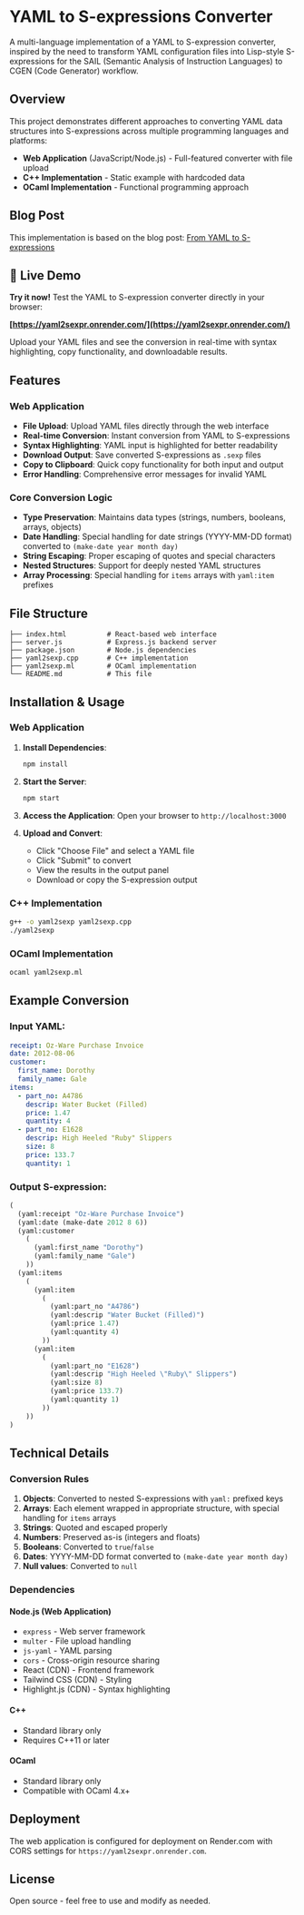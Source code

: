 # YAML to S-expressions Converter

A multi-language implementation of a YAML to S-expression converter, inspired by the need to transform YAML configuration files into Lisp-style S-expressions for the SAIL (Semantic Analysis of Instruction Languages) to CGEN (Code Generator) workflow.

## Overview

This project demonstrates different approaches to converting YAML data structures into S-expressions across multiple programming languages and platforms:

- **Web Application** (JavaScript/Node.js) - Full-featured converter with file upload
- **C++ Implementation** - Static example with hardcoded data
- **OCaml Implementation** - Functional programming approach

## Blog Post

This implementation is based on the blog post: [From YAML to S-expressions](https://decamuse.hashnode.dev/from-yaml-to-s-expressions)

## 🚀 Live Demo

**Try it now!** Test the YAML to S-expression converter directly in your browser:

**[https://yaml2sexpr.onrender.com/](https://yaml2sexpr.onrender.com/)**

Upload your YAML files and see the conversion in real-time with syntax highlighting, copy functionality, and downloadable results.

## Features

### Web Application

- **File Upload**: Upload YAML files directly through the web interface
- **Real-time Conversion**: Instant conversion from YAML to S-expressions
- **Syntax Highlighting**: YAML input is highlighted for better readability
- **Download Output**: Save converted S-expressions as `.sexp` files
- **Copy to Clipboard**: Quick copy functionality for both input and output
- **Error Handling**: Comprehensive error messages for invalid YAML

### Core Conversion Logic

- **Type Preservation**: Maintains data types (strings, numbers, booleans, arrays, objects)
- **Date Handling**: Special handling for date strings (YYYY-MM-DD format) converted to `(make-date year month day)`
- **String Escaping**: Proper escaping of quotes and special characters
- **Nested Structures**: Support for deeply nested YAML structures
- **Array Processing**: Special handling for `items` arrays with `yaml:item` prefixes

## File Structure

```
├── index.html          # React-based web interface
├── server.js           # Express.js backend server
├── package.json        # Node.js dependencies
├── yaml2sexp.cpp       # C++ implementation
├── yaml2sexp.ml        # OCaml implementation
└── README.md           # This file
```

## Installation & Usage

### Web Application

1. **Install Dependencies**:

   ```bash
   npm install
   ```

2. **Start the Server**:

   ```bash
   npm start
   ```

3. **Access the Application**:
   Open your browser to `http://localhost:3000`

4. **Upload and Convert**:
   - Click "Choose File" and select a YAML file
   - Click "Submit" to convert
   - View the results in the output panel
   - Download or copy the S-expression output

### C++ Implementation

```bash
g++ -o yaml2sexp yaml2sexp.cpp
./yaml2sexp
```

### OCaml Implementation

```bash
ocaml yaml2sexp.ml
```

## Example Conversion

### Input YAML:

```yaml
receipt: Oz-Ware Purchase Invoice
date: 2012-08-06
customer:
  first_name: Dorothy
  family_name: Gale
items:
  - part_no: A4786
    descrip: Water Bucket (Filled)
    price: 1.47
    quantity: 4
  - part_no: E1628
    descrip: High Heeled "Ruby" Slippers
    size: 8
    price: 133.7
    quantity: 1
```

### Output S-expression:

```lisp
(
  (yaml:receipt "Oz-Ware Purchase Invoice")
  (yaml:date (make-date 2012 8 6))
  (yaml:customer
    (
      (yaml:first_name "Dorothy")
      (yaml:family_name "Gale")
    ))
  (yaml:items
    (
      (yaml:item
        (
          (yaml:part_no "A4786")
          (yaml:descrip "Water Bucket (Filled)")
          (yaml:price 1.47)
          (yaml:quantity 4)
        ))
      (yaml:item
        (
          (yaml:part_no "E1628")
          (yaml:descrip "High Heeled \"Ruby\" Slippers")
          (yaml:size 8)
          (yaml:price 133.7)
          (yaml:quantity 1)
        ))
    ))
)
```

## Technical Details

### Conversion Rules

1. **Objects**: Converted to nested S-expressions with `yaml:` prefixed keys
2. **Arrays**: Each element wrapped in appropriate structure, with special handling for `items` arrays
3. **Strings**: Quoted and escaped properly
4. **Numbers**: Preserved as-is (integers and floats)
5. **Booleans**: Converted to `true`/`false`
6. **Dates**: YYYY-MM-DD format converted to `(make-date year month day)`
7. **Null values**: Converted to `null`

### Dependencies

#### Node.js (Web Application)

- `express` - Web server framework
- `multer` - File upload handling
- `js-yaml` - YAML parsing
- `cors` - Cross-origin resource sharing
- React (CDN) - Frontend framework
- Tailwind CSS (CDN) - Styling
- Highlight.js (CDN) - Syntax highlighting

#### C++

- Standard library only
- Requires C++11 or later

#### OCaml

- Standard library only
- Compatible with OCaml 4.x+

## Deployment

The web application is configured for deployment on Render.com with CORS settings for `https://yaml2sexpr.onrender.com`.

## License

Open source - feel free to use and modify as needed.

